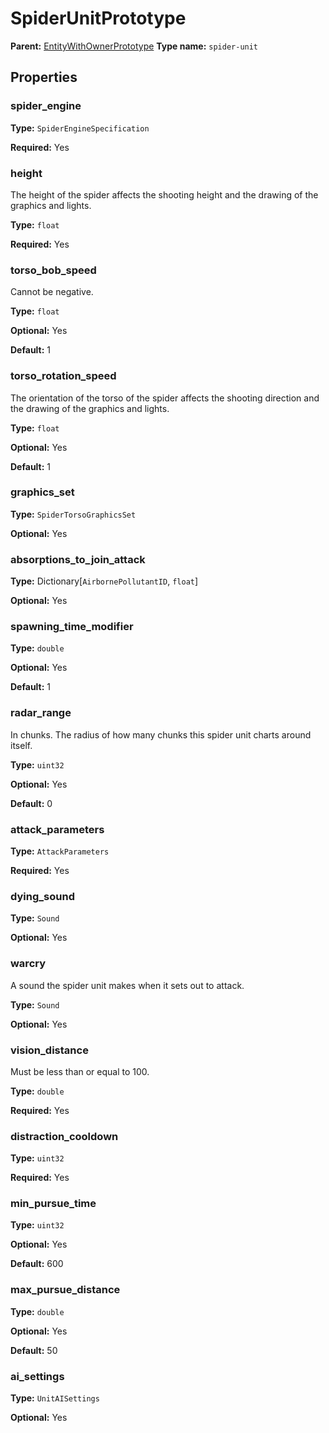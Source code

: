 # SpiderUnitPrototype

**Parent:** [EntityWithOwnerPrototype](EntityWithOwnerPrototype.md)
**Type name:** `spider-unit`

## Properties

### spider_engine

**Type:** `SpiderEngineSpecification`

**Required:** Yes

### height

The height of the spider affects the shooting height and the drawing of the graphics and lights.

**Type:** `float`

**Required:** Yes

### torso_bob_speed

Cannot be negative.

**Type:** `float`

**Optional:** Yes

**Default:** 1

### torso_rotation_speed

The orientation of the torso of the spider affects the shooting direction and the drawing of the graphics and lights.

**Type:** `float`

**Optional:** Yes

**Default:** 1

### graphics_set

**Type:** `SpiderTorsoGraphicsSet`

**Optional:** Yes

### absorptions_to_join_attack

**Type:** Dictionary[`AirbornePollutantID`, `float`]

**Optional:** Yes

### spawning_time_modifier

**Type:** `double`

**Optional:** Yes

**Default:** 1

### radar_range

In chunks. The radius of how many chunks this spider unit charts around itself.

**Type:** `uint32`

**Optional:** Yes

**Default:** 0

### attack_parameters

**Type:** `AttackParameters`

**Required:** Yes

### dying_sound

**Type:** `Sound`

**Optional:** Yes

### warcry

A sound the spider unit makes when it sets out to attack.

**Type:** `Sound`

**Optional:** Yes

### vision_distance

Must be less than or equal to 100.

**Type:** `double`

**Required:** Yes

### distraction_cooldown

**Type:** `uint32`

**Required:** Yes

### min_pursue_time

**Type:** `uint32`

**Optional:** Yes

**Default:** 600

### max_pursue_distance

**Type:** `double`

**Optional:** Yes

**Default:** 50

### ai_settings

**Type:** `UnitAISettings`

**Optional:** Yes

